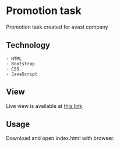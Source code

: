 # Promotion task 
Promotion task created for avast company

## Technology
    - HTML
    - Bootstrap
    - CSS
    - JavaScript

## View
Live view is available at [this link](https://pawel-galkowski.github.io/promotion-task/).

## Usage
Download and open index.html with browser.
